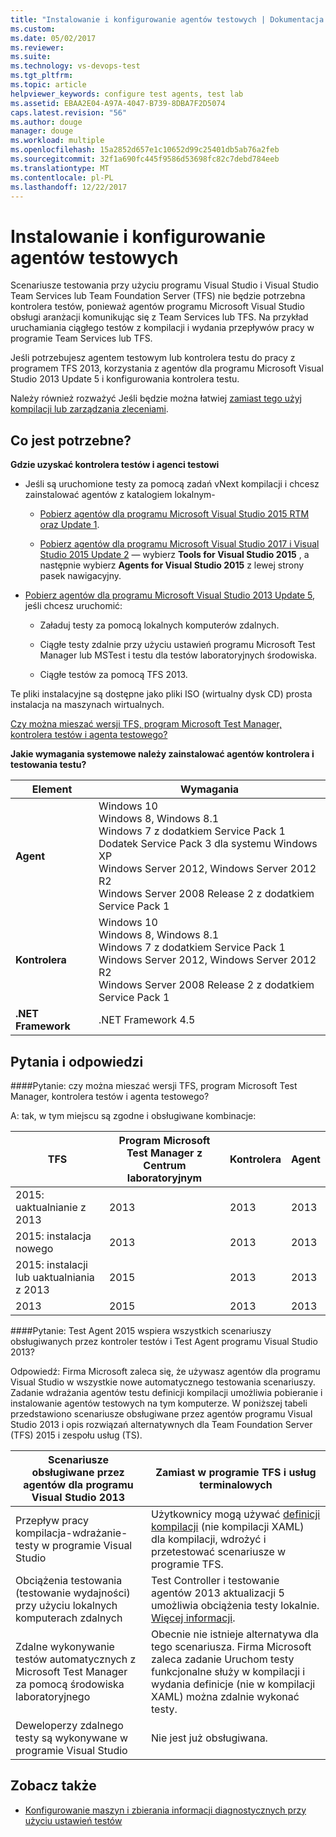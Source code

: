 ```yaml
---
title: "Instalowanie i konfigurowanie agentów testowych | Dokumentacja firmy Microsoft"
ms.custom: 
ms.date: 05/02/2017
ms.reviewer: 
ms.suite: 
ms.technology: vs-devops-test
ms.tgt_pltfrm: 
ms.topic: article
helpviewer_keywords: configure test agents, test lab
ms.assetid: EBAA2E04-A97A-4047-B739-8DBA7F2D5074
caps.latest.revision: "56"
ms.author: douge
manager: douge
ms.workload: multiple
ms.openlocfilehash: 15a2852d657e1c10652d99c25401db5ab76a2feb
ms.sourcegitcommit: 32f1a690fc445f9586d53698fc82c7debd784eeb
ms.translationtype: MT
ms.contentlocale: pl-PL
ms.lasthandoff: 12/22/2017
---
```

# <a name="install-and-configure-test-agents"></a>Instalowanie i konfigurowanie agentów testowych

Scenariusze testowania przy użyciu programu Visual Studio i Visual Studio Team Services lub Team Foundation Server (TFS) nie będzie potrzebna kontrolera testów, ponieważ agentów programu Microsoft Visual Studio obsługi aranżacji komunikując się z Team Services lub TFS. Na przykład uruchamiania ciągłego testów z kompilacji i wydania przepływów pracy w programie Team Services lub TFS.

Jeśli potrzebujesz agentem testowym lub kontrolera testu do pracy z programem TFS 2013, korzystania z agentów dla programu Microsoft Visual Studio 2013 Update 5 i konfigurowania kontrolera testu.

Należy również rozważyć Jeśli będzie można łatwiej [zamiast tego użyj kompilacji lub zarządzania zleceniami](use-build-or-rm-instead-of-lab-management.md).

## <a name="what-do-i-need"></a>Co jest potrzebne?

**Gdzie uzyskać kontrolera testów i agenci testowi**

* Jeśli są uruchomione testy za pomocą zadań vNext kompilacji i chcesz zainstalować agentów z katalogiem lokalnym- 

  * [Pobierz agentów dla programu Microsoft Visual Studio 2015 RTM oraz Update 1](http://go.microsoft.com/fwlink/p/?LinkId=619266). 

  * [Pobierz agentów dla programu Microsoft Visual Studio 2017 i Visual Studio 2015 Update 2](https://www.visualstudio.com/downloads/download-visual-studio-vs) — wybierz **Tools for Visual Studio 2015** , a następnie wybierz **Agents for Visual Studio 2015** z lewej strony pasek nawigacyjny.

* [Pobierz agentów dla programu Microsoft Visual Studio 2013 Update 5](http://go.microsoft.com/fwlink/p/?LinkId=619264), jeśli chcesz uruchomić:

  * Załaduj testy za pomocą lokalnych komputerów zdalnych.

  * Ciągłe testy zdalnie przy użyciu ustawień programu Microsoft Test Manager lub MSTest i testu dla testów laboratoryjnych środowiska.

  * Ciągłe testów za pomocą TFS 2013.

Te pliki instalacyjne są dostępne jako pliki ISO (wirtualny dysk CD) prosta instalacja na maszynach wirtualnych. 

[Czy można mieszać wersji TFS, program Microsoft Test Manager, kontrolera testów i agenta testowego?](#MixedVersions)

**Jakie wymagania systemowe należy zainstalować agentów kontrolera i testowania testu?**

| Element | Wymagania |
| ---- | ------------ |
| **Agent** | Windows 10<br />Windows 8, Windows 8.1<br />Windows 7 z dodatkiem Service Pack 1<br />Dodatek Service Pack 3 dla systemu Windows XP<br />Windows Server 2012, Windows Server 2012 R2<br />Windows Server 2008 Release 2 z dodatkiem Service Pack 1 |
| **Kontrolera** | Windows 10<br />Windows 8, Windows 8.1<br />Windows 7 z dodatkiem Service Pack 1<br />Windows Server 2012, Windows Server 2012 R2<br />Windows Server 2008 Release 2 z dodatkiem Service Pack 1 |
| **.NET Framework** | .NET Framework 4.5 |

## <a name="q--a"></a>Pytania i odpowiedzi

<!-- BEGINSECTION class="m-qanda" -->

<a name="MixedVersions"></a>

####<a name="q-can-i-mix-versions-of-tfs-microsoft-test-manager-the-test-controller-and-test-agent"></a>Pytanie: czy można mieszać wersji TFS, program Microsoft Test Manager, kontrolera testów i agenta testowego?

A: tak, w tym miejscu są zgodne i obsługiwane kombinacje:

| TFS | Program Microsoft Test Manager z Centrum laboratoryjnym | Kontrolera | Agent |
| --- | -------------------------------------- | ---------- | ----- |
| 2015: uaktualnianie z 2013 | 2013 | 2013 |2013 |
| 2015: instalacja nowego | 2013 | 2013 | 2013 |
| 2015: instalacji lub uaktualniania z 2013 | 2015 | 2013 | 2013 |
| 2013 | 2015 | 2013 | 2013 |

####<a name="q-will-the-test-agent-2015-support-all-the-scenarios-supported-by-test-controller-and-test-agent-of-visual-studio-2013"></a>Pytanie: Test Agent 2015 wspiera wszystkich scenariuszy obsługiwanych przez kontroler testów i Test Agent programu Visual Studio 2013?

Odpowiedź: Firma Microsoft zaleca się, że używasz agentów dla programu Visual Studio w wszystkie nowe automatycznego testowania scenariuszy. Zadanie wdrażania agentów testu definicji kompilacji umożliwia pobieranie i instalowanie agentów testowych na tym komputerze.
W poniższej tabeli przedstawiono scenariusze obsługiwane przez agentów programu Visual Studio 2013 i opis rozwiązań alternatywnych dla Team Foundation Server (TFS) 2015 i zespołu usług (TS).

| Scenariusze obsługiwane przez agentów dla programu Visual Studio 2013 | Zamiast w programie TFS i usług terminalowych |
| --- | --- |
| Przepływ pracy kompilacja-wdrażanie-testy w programie Visual Studio | Użytkownicy mogą używać [definicji kompilacji](https://www.visualstudio.com/team-services/continuous-integration/) (nie kompilacji XAML) dla kompilacji, wdrożyć i przetestować scenariusze w programie TFS. |
| Obciążenia testowania (testowanie wydajności) przy użyciu lokalnych komputerach zdalnych | Test Controller i testowanie agentów 2013 aktualizacji 5 umożliwia obciążenia testy lokalnie. [Więcej informacji](https://msdn.microsoft.com/en-us/library/ff400223.aspx). |
| Zdalne wykonywanie testów automatycznych z Microsoft Test Manager za pomocą środowiska laboratoryjnego | Obecnie nie istnieje alternatywa dla tego scenariusza. Firma Microsoft zaleca zadanie Uruchom testy funkcjonalne służy w kompilacji i wydania definicje (nie w kompilacji XAML) można zdalnie wykonać testy. |
| Deweloperzy zdalnego testy są wykonywane w programie Visual Studio | Nie jest już obsługiwana. |

<!-- ENDSECTION -->

## <a name="see-also"></a>Zobacz także

* [Konfigurowanie maszyn i zbierania informacji diagnostycznych przy użyciu ustawień testów](https://msdn.microsoft.com/library/dd286743%28v=vs.140%29.aspx)
